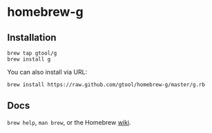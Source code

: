 homebrew-g
===============

Installation
---

```shell
brew tap gtool/g
brew install g
```

You can also install via URL:

```
brew install https://raw.github.com/gtool/homebrew-g/master/g.rb
```

Docs
----

`brew help`, `man brew`, or the Homebrew [wiki](http://wiki.github.com/mxcl/homebrew).
